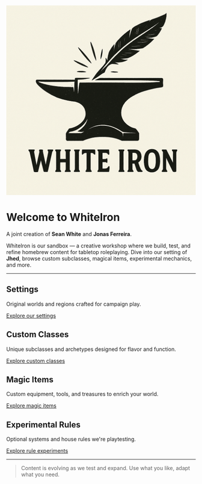 ![WhiteIron Logo](img/logo.png)

# Welcome to WhiteIron

A joint creation of **Sean White** and **Jonas Ferreira**.

WhiteIron is our sandbox — a creative workshop where we build, test, and refine homebrew content for tabletop roleplaying. Dive into our setting of **Jhed**, browse custom subclasses, magical items, experimental mechanics, and more.

---

## Settings

Original worlds and regions crafted for campaign play.

[Explore our settings](campaign-settings/index.md)

## Custom Classes

Unique subclasses and archetypes designed for flavor and function.

[Explore custom classes](subclasses/index.md)

## Magic Items

Custom equipment, tools, and treasures to enrich your world.

[Explore magic items](magic-items/index.md)

## Experimental Rules

Optional systems and house rules we're playtesting.

[Explore rule experiments](experiments/index.md)

---

> Content is evolving as we test and expand. Use what you like, adapt what you need.
